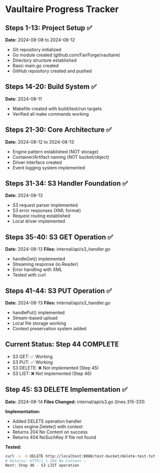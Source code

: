 # Vaultaire Progress Tracker

## Steps 1-13: Project Setup ✅
**Date:** 2024-08-08 to 2024-08-12
- Git repository initialized
- Go module created (github.com/FairForge/vaultaire)
- Directory structure established
- Basic main.go created
- GitHub repository created and pushed

## Steps 14-20: Build System ✅
**Date:** 2024-08-11
- Makefile created with build/test/run targets
- Verified all make commands working

## Steps 21-30: Core Architecture ✅
**Date:** 2024-08-12 to 2024-08-13
- Engine pattern established (NOT storage)
- Container/Artifact naming (NOT bucket/object)
- Driver interface created
- Event logging system implemented

## Steps 31-34: S3 Handler Foundation ✅
**Date:** 2024-08-13
- S3 request parser implemented
- S3 error responses (XML format)
- Request routing established
- Local driver implemented

## Steps 35-40: S3 GET Operation ✅
**Date:** 2024-08-13
**Files:** internal/api/s3_handler.go
- handleGet() implemented
- Streaming response (io.Reader)
- Error handling with XML
- Tested with curl

## Steps 41-44: S3 PUT Operation ✅
**Date:** 2024-08-13
**Files:** internal/api/s3_handler.go
- handlePut() implemented  
- Stream-based upload
- Local file storage working
- Context preservation system added

## Current Status: Step 44 COMPLETE
- S3 GET: ✅ Working
- S3 PUT: ✅ Working
- S3 DELETE: ❌ Not implemented (Step 45)
- S3 LIST: ❌ Not implemented (Step 46)

## Step 45: S3 DELETE Implementation ✅
**Date:** 2024-08-14
**Files Changed:** internal/api/s3.go (lines 315-331)

**Implementation:**
- Added DELETE operation handler
- Uses engine.Delete() with context
- Returns 204 No Content on success
- Returns 404 NoSuchKey if file not found

**Tested:**
```bash
curl -i -X DELETE http://localhost:8080/test-bucket/delete-test.txt
# Returns: HTTP/1.1 204 No Content ✅
Next: Step 46 - S3 LIST operation
